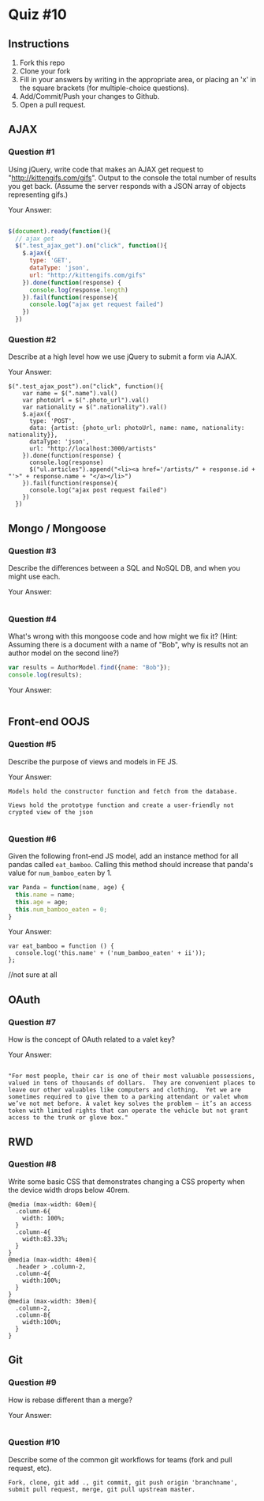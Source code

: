 # Quiz #10

## Instructions

1. Fork this repo
2. Clone your fork
3. Fill in your answers by writing in the appropriate area, or placing an 'x' in
the square brackets (for multiple-choice questions).
4. Add/Commit/Push your changes to Github.
5. Open a pull request.

## AJAX

### Question #1

Using jQuery, write code that makes an AJAX get request to "http://kittengifs.com/gifs". Output to the console the total number of results you get back. (Assume the server responds with a JSON array of objects representing gifs.)

Your Answer:
```js

$(document).ready(function(){
  // ajax get
  $(".test_ajax_get").on("click", function(){
    $.ajax({
      type: 'GET',
      dataType: 'json',
      url: "http://kittengifs.com/gifs"
    }).done(function(response) {
      console.log(response.length)
    }).fail(function(response){
      console.log("ajax get request failed")
    })
  })
```

### Question #2

Describe at a high level how we use jQuery to submit a form via AJAX.

Your Answer:
```  
$(".test_ajax_post").on("click", function(){
    var name = $(".name").val()
    var photoUrl = $(".photo_url").val()
    var nationality = $(".nationality").val()
    $.ajax({
      type: 'POST',
      data: {artist: {photo_url: photoUrl, name: name, nationality: nationality}},
      dataType: 'json',
      url: "http://localhost:3000/artists"
    }).done(function(response) {
      console.log(response)
      $("ul.articles").append("<li><a href='/artists/" + response.id + "'>" + response.name + "</a></li>")
    }).fail(function(response){
      console.log("ajax post request failed")
    })
  })

```


## Mongo / Mongoose

### Question #3

Describe the differences between a SQL and NoSQL DB, and when you might use each.

Your Answer:
```SQL is for relational NoSQL is for non-relational
```


### Question #4

What's wrong with this mongoose code and how might we fix it?
(Hint: Assuming there is a document with a name of "Bob", why is results not an author model on the second line?)

```js
var results = AuthorModel.find({name: "Bob"});
console.log(results);
```

Your Answer:
```I think you just need '.findById'

```

## Front-end OOJS

### Question #5

Describe the purpose of views and models in FE JS.

Your Answer:
```
Models hold the constructor function and fetch from the database.

Views hold the prototype function and create a user-friendly not crypted view of the json


```

### Question #6

Given the following front-end JS model, add an instance method for all pandas called `eat_bamboo`. Calling this method should increase that panda's value for `num_bamboo_eaten` by 1.

```js
var Panda = function(name, age) {
  this.name = name;
  this.age = age;
  this.num_bamboo_eaten = 0;
}
```

Your Answer:
```
var eat_bamboo = function () {
  console.log('this.name' + ('num_bamboo_eaten' + ii'));
};
```
//not sure at all


## OAuth

### Question #7

How is the concept of OAuth related to a valet key?

Your Answer:
```

"For most people, their car is one of their most valuable possessions, valued in tens of thousands of dollars.  They are convenient places to leave our other valuables like computers and clothing.  Yet we are sometimes required to give them to a parking attendant or valet whom we’ve not met before. A valet key solves the problem – it’s an access token with limited rights that can operate the vehicle but not grant access to the trunk or glove box."

```


## RWD

### Question #8

Write some basic CSS that demonstrates changing a CSS property when the device width drops below 40rem.

```
@media (max-width: 60em){
  .column-6{
    width: 100%;
  }
  .column-4{
    width:83.33%;
  }
}
@media (max-width: 40em){
  .header > .column-2,
  .column-4{
    width:100%;
  }
}
@media (max-width: 30em){
  .column-2,
  .column-8{
    width:100%;
  }
}

```

## Git

### Question #9

How is rebase different than a merge?

Your Answer:
```rebase is when you switch out the master for a new master branch

```

### Question #10

Describe some of the common git workflows for teams (fork and pull request, etc).

```
Fork, clone, git add ., git commit, git push origin 'branchname', submit pull request, merge, git pull upstream master.

```
